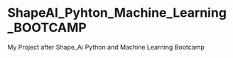 # ShapeAI_Pyhton_Machine_Learning_BOOTCAMP
My Project after Shape_Ai Python and Machine Learning Bootcamp
